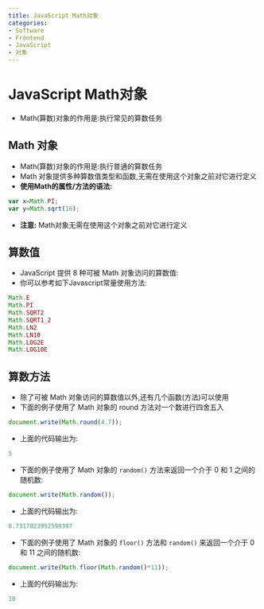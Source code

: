```yaml
---
title: JavaScript Math对象
categories:
- Software
- Frontend
- JavaScript
- 对象
---
```

# JavaScript Math对象

- Math(算数)对象的作用是:执行常见的算数任务

## Math 对象

- Math(算数)对象的作用是:执行普通的算数任务
- Math 对象提供多种算数值类型和函数,无需在使用这个对象之前对它进行定义
- **使用Math的属性/方法的语法:**

```js
var x=Math.PI;
var y=Math.sqrt(16);
```

- **注意:** Math对象无需在使用这个对象之前对它进行定义

## 算数值

- JavaScript 提供 8 种可被 Math 对象访问的算数值:
- 你可以参考如下Javascript常量使用方法:

```js
Math.E
Math.PI
Math.SQRT2
Math.SQRT1_2
Math.LN2
Math.LN10
Math.LOG2E
Math.LOG10E
```

## 算数方法

- 除了可被 Math 对象访问的算数值以外,还有几个函数(方法)可以使用
- 下面的例子使用了 Math 对象的 round 方法对一个数进行四舍五入

```js
document.write(Math.round(4.7));
```

- 上面的代码输出为:

```js
5
```

- 下面的例子使用了 Math 对象的 `random()` 方法来返回一个介于 0 和 1 之间的随机数:

```js
document.write(Math.random());
```

- 上面的代码输出为:

```js
0.7317023952599397
```

- 下面的例子使用了 Math 对象的 `floor()` 方法和 `random()` 来返回一个介于 0 和 11 之间的随机数:

```js
document.write(Math.floor(Math.random()*11));
```

- 上面的代码输出为:

```js
10
```


